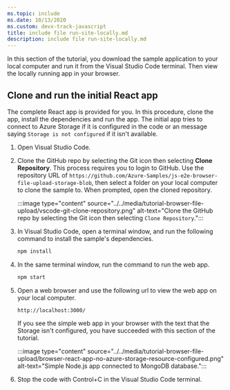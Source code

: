 ```yaml
---
ms.topic: include
ms.date: 10/13/2020
ms.custom: devx-track-javascript
title: include file run-site-locally.md
description: include file run-site-locally.md
---
```


In this section of the tutorial, you download the sample application to your local computer and run it from the Visual Studio Code terminal. Then view the locally running app in your browser.

## Clone and run the initial React app

The complete React app is provided for you. In this procedure, clone the app, install the dependencies and run the app. The initial app tries to connect to Azure Storage if it is configured in the code or an message saying `Storage is not configured` if it isn't available. 

1. Open Visual Studio Code.
1. Clone the GitHub repo by selecting the Git icon then selecting **Clone Repository**. This process requires you to login to GitHub. Use the repository URL of `https://github.com/Azure-Samples/js-e2e-browser-file-upload-storage-blob`, then select a folder on your local computer to clone the sample to. When prompted, open the cloned repository. 

    :::image type="content" source="../../media/tutorial-browser-file-upload/vscode-git-clone-repository.png" alt-text="Clone the GitHub repo by selecting the Git icon then selecting `Clone Repository`.":::

1. In Visual Studio Code, open a terminal window, and run the following command to install the sample's dependencies.

    ```javascript
    npm install
    ```

1. In the same terminal window, run the command to run the web app.

    ```javascript
    npm start
    ```

1. Open a web browser and use the following url to view the web app on your local computer.

    ```url
    http://localhost:3000/
    ```

    If you see the simple web app in your browser with the text that the Storage isn't configured, you have succeeded with this section of the tutorial.

    :::image type="content" source="../../media/tutorial-browser-file-upload/browser-react-app-no-azure-storage-resource-configured.png" alt-text="Simple Node.js app connected to MongoDB database.":::

1. Stop the code with Control+C in the Visual Studio Code terminal.
